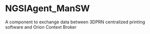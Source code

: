 # NGSIAgent_ManSW
A component to exchange data between 3DPRN centralized printing software and Orion Context Broker
